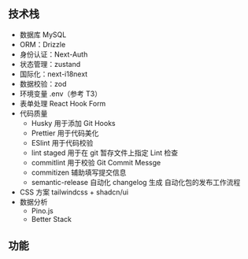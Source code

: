 ## 技术栈

- 数据库 MySQL
- ORM：Drizzle
- 身份认证：Next-Auth
- 状态管理：zustand
- 国际化：next-i18next
- 数据校验：zod
- 环境变量 .env（参考 T3）
- 表单处理 React Hook Form
- 代码质量
  - Husky 用于添加 Git Hooks
  - Prettier 用于代码美化
  - ESlint 用于代码校验
  - lint staged 用于在 git 暂存文件上指定 Lint 检查
  - commitlint 用于校验 Git Commit Messge
  - commitizen 辅助填写提交信息
  - semantic-release 自动化 changelog 生成 自动化包的发布工作流程
- CSS 方案 tailwindcss + shadcn/ui
- 数据分析 
  - Pino.js
  - Better Stack

## 功能

